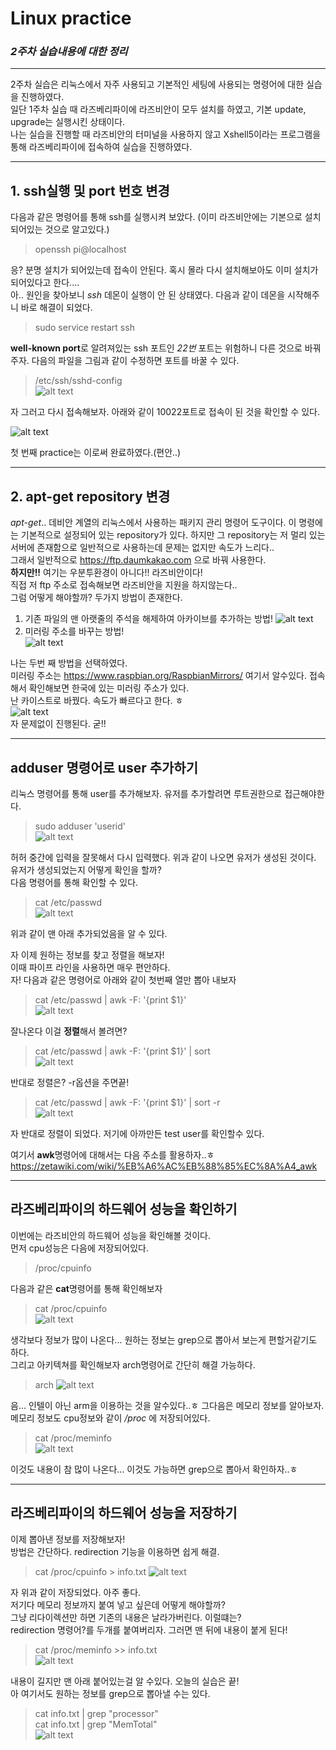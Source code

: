 # **Linux practice**
### *2주차 실습내용에 대한 정리*
---------
2주차 실습은 리눅스에서 자주 사용되고 기본적인 세팅에 사용되는 명령어에 대한 실습을 진행하였다.  
일단 1주차 실습 때 라즈베리파이에 라즈비안이 모두 설치를 하였고, 기본 update, upgrade는 실행시킨 상태이다.  
나는 실습을 진행할 때 라즈비안의 터미널을 사용하지 않고 Xshell5이라는 프로그램을 통해 라즈베리파이에 접속하여 실습을 진행하였다.  

--------
## **1. ssh**실행 및 **port** 번호 변경

다음과 같은 명령어를 통해 ssh를 실행시켜 보았다. (이미 라즈비안에는 기본으로 설치되어있는 것으로 알고있다.)

>openssh pi@localhost

응? 분명 설치가 되어있는데 접속이 안된다. 혹시 몰라 다시 설치해보아도 이미 설치가 되어있다고 한다....  
아.. 원인을 찾아보니 *ssh* 데몬이 실행이 안 된 상태였다. 다음과 같이 데몬을 시작해주니 바로 해결이 되었다.
>sudo service restart ssh

**well-known port**로 알려져있는 ssh 포트인 *22번* 포트는 위험하니 다른 것으로 바꿔주자.
다음의 파일을 그림과 같이 수정하면 포트를 바꿀 수 있다.
>/etc/ssh/sshd-config  
![alt text](image/2.JPG )

자 그러고 다시 접속해보자. 아래와 같이 10022포트로 접속이 된 것을 확인할 수 있다.  

![alt text](image/1.JPG )

첫 번째 practice는 이로써 완료하였다.(편안..)

-------
## **2. apt-get repository** 변경
*apt-get*.. 데비안 계열의 리눅스에서 사용하는 패키지 관리 명령어 도구이다. 이 명령에는 기본적으로 설정되어 있는 repository가 있다. 하지만 그 repository는 저 멀리 있는 서버에 존재함으로 일반적으로 사용하는데 문제는 없지만 속도가 느리다..  
그래서 일반적으로 https://ftp.daumkakao.com 으로 바꿔 사용한다.  
**하지만!!** 여기는 우분투환경이 아니다!! 라즈비안이다!   
직접 저 ftp 주소로 접속해보면 라즈비안을 지원을 하지않는다..  
그럼 어떻게 해야할까? 두가지 방법이 존재한다.  
1. 기존 파일의 맨 아랫줄의 주석을 해제하여 아카이브를 추가하는 방법!
![alt text](image/3.JPG )
2. 미러링 주소를 바꾸는 방법!  
![alt text](image/4.JPG )  

나는 두번 째 방법을 선택하였다.  
 미러링 주소는 https://www.raspbian.org/RaspbianMirrors/ 여기서 알수있다.
접속해서 확인해보면 한국에 있는 미러링 주소가 있다.  
난 카이스트로 바꿨다. 속도가 빠르다고 한다. ㅎ  
![alt text](image/5.JPG )  
자 문제없이 진행된다. 굳!!  

------
## **adduser** 명령어로 user 추가하기
리눅스 명령어를 통해 user를 추가해보자. 유저를 추가할려면 루트권한으로 접근해야한다.  
>sudo adduser 'userid'  
![alt text](image/6.JPG )  

허허 중간에 입력을 잘못해서 다시 입력했다. 위과 같이 나오면 유저가 생성된 것이다.
유저가 생성되었는지 어떻게 확인을 할까?  
다음 명령어를 통해 확인할 수 있다.
>cat /etc/passwd  
![alt text](image/7.JPG )  

위과 같이 맨 아래 추가되었음을 알 수 있다.  

자 이제 원하는 정보를 찾고 정렬을 해보자!  
이때 파이프 라인을 사용하면 매우 편안하다.  
자! 다음과 같은 명령어로 아래와 같이 첫번째 열만 뽑아 내보자
>cat /etc/passwd | awk -F: '{print $1}'  
![alt text](image/8.JPG )  

잘나온다 이걸 **정렬**해서 볼려면?
>cat /etc/passwd | awk -F: '{print $1}' | sort  
![alt text](image/9.JPG )  

반대로 정렬은? -r옵션을 주면끝!  

>cat /etc/passwd | awk -F: '{print $1}' | sort -r  
![alt text](image/10.JPG )  

자 반대로 정렬이 되었다. 저기에 아까만든 test user를 확인할수 있다.  

여기서 **awk**명령어에 대해서는 다음 주소를 활용하자..ㅎ https://zetawiki.com/wiki/%EB%A6%AC%EB%88%85%EC%8A%A4_awk

------
## **라즈베리파이**의 하드웨어 성능을 확인하기
이번에는 라즈비안의 하드웨어 성능을 확인해볼 것이다.  
먼저 cpu성능은 다음에 저장되어있다.   
>/proc/cpuinfo  

다음과 같은 **cat**명령어를 통해 확인해보자
>cat /proc/cpuinfo  
![alt text](image/11.JPG )  

생각보다 정보가 많이 나온다...
원하는 정보는 grep으로 뽑아서 보는게 편할거같기도 하다.  
그리고 아키텍쳐를 확인해보자 arch명령어로 간단히 해결 가능하다.
>arch
![alt text](image/12.JPG ) 
 
음... 인텔이 아닌 arm을 이용하는 것을 알수있다..ㅎ
그다음은 메모리 정보를 알아보자.  
메모리 정보도 cpu정보와 같이 */proc* 에 저장되어있다.
>cat /proc/meminfo  
![alt text](image/13.JPG )  

이것도 내용이 참 많이 나온다... 이것도 가능하면 grep으로 뽑아서 확인하자..ㅎ

------
## **라즈베리파이**의 하드웨어 성능을 저장하기
이제 뽑아낸 정보를 저장해보자!  
방법은 간단하다. redirection 기능을 이용하면 쉽게 해결.  
>cat /proc/cpuinfo > info.txt
![alt text](image/14.JPG )  

자 위과 같이 저장되었다. 아주 좋다.  
저기다 메모리 정보까지 붙여 넣고 싶은데 어떻게 해야할까?  
그냥 리다이렉션만 하면 기존의 내용은 날라가버린다. 이럴떄는?  
redirection 명령어?를 두개를 붙여버리자. 그러면 맨 뒤에 내용이 붙게 된다!
>cat /proc/meminfo >> info.txt  
![alt text](image/15.JPG )  

내용이 길지만 맨 아래 붙어있는걸 알 수있다. 오늘의 실습은 끝!  
아 여기서도 원하는 정보를 grep으로 뽑아낼 수는 있다.
>cat info.txt | grep "processor"  
cat info.txt | grep "MemTotal"  
![alt text](image/16.JPG )  




